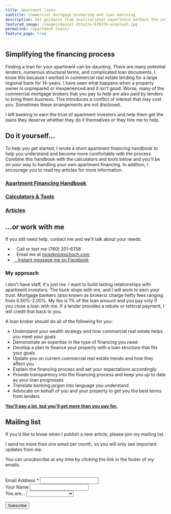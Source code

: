```yaml
---
title: Apartment loans
subtitle: Commercial mortgage brokering and loan advising
description: Get guidance from institutional experience without the institutional process. I keep the process straightforward and understandable for investors that want to remain focused on growing their portfolios.
featured_image: /images/daniel-dinuzzo-676370-unsplash.jpg
permalink: /apartment-loans/
feature_page: true
---
```


## Simplifying the financing process

Finding a loan for your apartment can be daunting. There are many potential lenders, numerous structural terms, and complicated loan documents. I know this because I worked in commercial real estate lending for a large regional bank for 14-years. I have seen what happens when a property owner is unprepared or inexperienced and it isn't good. Worse, many of the commercial mortgage brokers that you pay to help are also paid by lenders to bring them business. This introduces a conflict of interest that may cost you. Sometimes these arrangements are not disclosed.

I left banking to earn the trust of apartment investors and help them get the loans they deserve whether they do it themselves or they hire me to help.

## Do it yourself...

To help you get started, I wrote a short apartment financing handbook to help you understand and become more comfortable with the process. Combine this handbook with the calculators and tools below and you'll be on your way to handling your own apartment financing. In addition, I encourage you to read my articles for more information.

### [Apartment Financing Handbook](/project/apartment-handbook)

### [Calculators & Tools](/project/calculators-tools)

### [Articles](/articles)


## ...or work with me
If you still need help, contact me and we'll talk about your needs.

* <i class="fas fa-phone" aria-hidden="true"></i>&nbsp;&nbsp;&nbsp;Call or text me (760) 201-6758
* <i class="fas fa-envelope" aria-hidden="true"></i>&nbsp;&nbsp;&nbsp;Email me at <a href="mailto:nick@nickschoch.com?subject=Apartment Loan" target="_blank" rel="noopener">nick@nickschoch.com</a>
* <a href="https://m.me/the.nick.schoch" target="_blank" rel="noopener"><i class="fab fa-facebook-messenger"></i>&nbsp;&nbsp;&nbsp;&nbsp;Instant message me on Facebook</a>

### My approach
I don't have staff, it's just me. I want to build lasting relationships with apartment investors. The buck stops with me, and I will work to earn your trust. Mortgage bankers (also known as brokers) charge hefty fees ranging from 0.50%-2.00%. My fee is 1% of the loan amount and you pay only if you close a loan with me. If a lender provides a rebate or referral payment, I will credit that back to you.

A loan broker should do all of the following for you:
* Understand your wealth strategy and how commercial real estate helps you meet your goals
* Demonstrate an expertise in the type of financing you need
* Develop a plan to finance your property with a loan structure that fits your goals
* Update you on current commercial real estate trends and how they affect you
* Explain the financing process and set your expectations accordingly
* Provide transparency into the financing process and keep you up to date as your loan progresses
* Translate banking jargon into language you understand
* Advocate on behalf of you and your property to get you the best terms from lenders

<a href="https://seths.blog/2018/07/youll-pay-a-lot-but-youll-get-more-than-you-paid-for/" target="_blank">**You'll pay a lot, but you'll get more than you pay for.**</a>

## Mailing list

<!-- Begin Mailchimp Signup Form -->
<link href="//cdn-images.mailchimp.com/embedcode/classic-10_7.css" rel="stylesheet" type="text/css">

<div id="mc_embed_signup">
<form action="https://nickschoch.us17.list-manage.com/subscribe/post?u=5e2f08524b183465f1aedbb8d&amp;id=d566b25378" method="post" id="mc-embedded-subscribe-form" name="mc-embedded-subscribe-form" class="validate" target="_blank" novalidate>
    <div id="mc_embed_signup_scroll">
	
If you'd like to know when I publish a new article, please join my mailing list.<br />

I send no more than one email per month, so you will only see important updates from me.<br />

You can unsubscribe at any time by clicking the link in the footer of my emails. <br /><br />

<div class="mc-field-group">
	<label for="mce-EMAIL">Email Address  <span class="asterisk">*</span>
</label>
	<input type="email" value="" name="EMAIL" class="required email" id="mce-EMAIL">
</div>
<div class="mc-field-group">
	<label for="mce-NAME">Your Name </label>
	<input type="text" value="" name="NAME" class="" id="mce-NAME">
</div>
<div class="mc-field-group">
	<label for="mce-PROFILE">You are... </label>
	<select name="PROFILE" class="" id="mce-PROFILE">
	<option value=""></option>
	<option value="an investor">an investor</option>
<option value="a property manager">a property manager</option>
<option value="a lender">a lender</option>
<option value="a broker">a broker</option>
<option value="other interested party">other interested party</option>

	</select>
</div>
<br />
	<div id="mce-responses" class="clear">
		<div class="response" id="mce-error-response" style="display:none"></div>
		<div class="response" id="mce-success-response" style="display:none"></div>
	</div>    <!-- real people should not fill this in and expect good things - do not remove this or risk form bot signups-->
    <div style="position: absolute; left: -5000px;" aria-hidden="true"><input type="text" name="b_5e2f08524b183465f1aedbb8d_d566b25378" tabindex="-1" value=""></div>
    <div class="clear"><input type="submit" value="Subscribe" name="subscribe" id="mc-embedded-subscribe" class="button"></div>
    </div>
</form>
</div>
<script type='text/javascript' src='//s3.amazonaws.com/downloads.mailchimp.com/js/mc-validate.js'></script><script type='text/javascript'>(function($) {window.fnames = new Array(); window.ftypes = new Array();fnames[0]='EMAIL';ftypes[0]='email';fnames[2]='NAME';ftypes[2]='text';fnames[1]='PROFILE';ftypes[1]='dropdown';}(jQuery));var $mcj = jQuery.noConflict(true);</script>
<!--End mc_embed_signup-->
